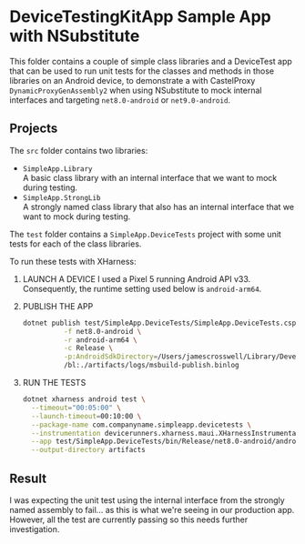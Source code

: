 # DeviceTestingKitApp Sample App with NSubstitute

This folder contains a couple of simple class libraries and a DeviceTest app that can be used to run unit tests for the
classes and methods in those libraries on an Android device, to demonstrate a with CastelProxy `DynamicProxyGenAssembly2` 
when using NSubstitute to mock internal interfaces and targeting `net8.0-android` or `net9.0-android`.

## Projects

The `src` folder contains two libraries:

* `SimpleApp.Library`  
  A basic class library with an internal interface that we want to mock during testing.
* `SimpleApp.StrongLib`  
  A strongly named class library that also has an internal interface that we want to mock during testing.

The `test` folder contains a `SimpleApp.DeviceTests` project with some unit tests for each of the class libraries.

To run these tests with XHarness:

1. LAUNCH A DEVICE
    I used a Pixel 5 running Android API v33. Consequently, the runtime setting used below is `android-arm64`.

2. PUBLISH THE APP
    ```zsh
    dotnet publish test/SimpleApp.DeviceTests/SimpleApp.DeviceTests.csproj \
              -f net8.0-android \
              -r android-arm64 \
              -c Release \
              -p:AndroidSdkDirectory=/Users/jamescrosswell/Library/Developer/Xamarin/android-sdk-macosx \
              /bl:./artifacts/logs/msbuild-publish.binlog
    ```

3. RUN THE TESTS
    ```zsh
    dotnet xharness android test \
      --timeout="00:05:00" \
      --launch-timeout=00:10:00 \
      --package-name com.companyname.simpleapp.devicetests \
      --instrumentation devicerunners.xharness.maui.XHarnessInstrumentation \
      --app test/SimpleApp.DeviceTests/bin/Release/net8.0-android/android-arm64/publish/com.companyname.simpleapp.devicetests-Signed.apk \
      --output-directory artifacts
    ```

## Result

I was expecting the unit test using the internal interface from the strongly named assembly to fail... as this is what 
we're seeing in our production app. However, all the test are currently passing so this needs further investigation. 